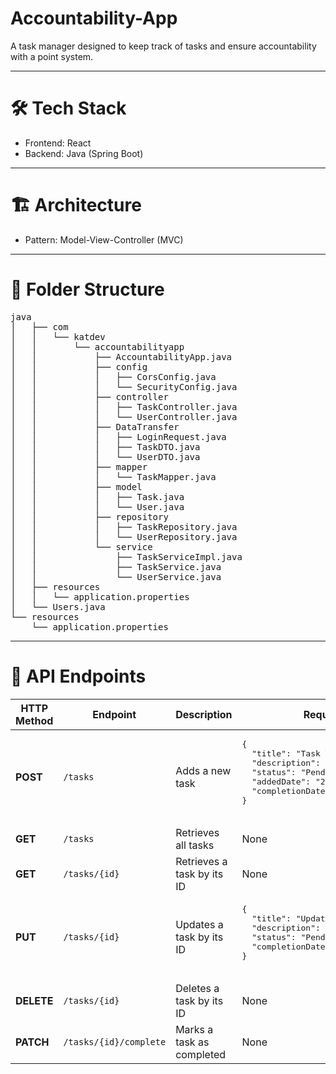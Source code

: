 <h1>Accountability-App</h1>

A task manager designed to keep track of tasks and ensure accountability with a point system.
<hr></hr>
<h1>🛠️ Tech Stack</h1>
<ul>
<li>Frontend: React</li>
<li>Backend: Java (Spring Boot)</li>
</ul>
<hr></hr>
<h1>🏗️ Architecture</h1>
<uL>
<li>Pattern: Model-View-Controller (MVC)</li>
</ul>
<hr></hr>
<h1>📂 Folder Structure</h1>
<pre>
java
│   ├── com
│   │   └── katdev
│   │       └── accountabilityapp
│   │           ├── AccountabilityApp.java
│   │           ├── config
│   │           │   ├── CorsConfig.java
│   │           │   └── SecurityConfig.java
│   │           ├── controller
│   │           │   ├── TaskController.java
│   │           │   └── UserController.java
│   │           ├── DataTransfer
│   │           │   ├── LoginRequest.java
│   │           │   ├── TaskDTO.java
│   │           │   └── UserDTO.java
│   │           ├── mapper
│   │           │   └── TaskMapper.java
│   │           ├── model
│   │           │   ├── Task.java
│   │           │   └── User.java
│   │           ├── repository
│   │           │   ├── TaskRepository.java
│   │           │   └── UserRepository.java
│   │           └── service
│   │               ├── TaskServiceImpl.java
│   │               ├── TaskService.java
│   │               └── UserService.java
│   ├── resources
│   │   └── application.properties
│   └── Users.java
└── resources
    └── application.properties
</pre>
<hr></hr>
<h1>📖 API Endpoints</h1>

<table>
  <thead>
    <tr>
      <th>HTTP Method</th>
      <th>Endpoint</th>
      <th>Description</th>
      <th>Request Body</th>
    </tr>
  </thead>
  <tbody>
    <tr>
      <td><strong>POST</strong></td>
      <td><code>/tasks</code></td>
      <td>Adds a new task</td>
      <td>
        <pre>
{
  "title": "Task Title",
  "description": "Task Description",
  "status": "Pending",
  "addedDate": "2024-12-14",
  "completionDate": "2024-12-20"
}
        </pre>
      </td>
    </tr>
    <tr>
      <td><strong>GET</strong></td>
      <td><code>/tasks</code></td>
      <td>Retrieves all tasks</td>
      <td>None</td>
    </tr>
    <tr>
      <td><strong>GET</strong></td>
      <td><code>/tasks/{id}</code></td>
      <td>Retrieves a task by its ID</td>
      <td>None</td>
    </tr>
    <tr>
      <td><strong>PUT</strong></td>
      <td><code>/tasks/{id}</code></td>
      <td>Updates a task by its ID</td>
      <td>
        <pre>
{
  "title": "Updated Title",
  "description": "Updated Description",
  "status": "Pending",
  "completionDate": "2024-12-22"
}
        </pre>
      </td>
    </tr>
    <tr>
      <td><strong>DELETE</strong></td>
      <td><code>/tasks/{id}</code></td>
      <td>Deletes a task by its ID</td>
      <td>None</td>
    </tr>
    <tr>
      <td><strong>PATCH</strong></td>
      <td><code>/tasks/{id}/complete</code></td>
      <td>Marks a task as completed</td>
      <td>None</td>
    </tr>
  </tbody>
</table>

